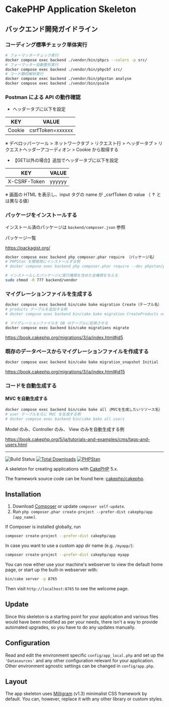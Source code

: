 # CakePHP Application Skeleton

## バックエンド開発ガイドライン

### コーディング標準チェック単体実行

```bash
# フォーマッターチェック実行
docker compose exec backend ./vendor/bin/phpcs --colors -p src/
# フォーマッター自動整形実行
docker compose exec backend ./vendor/bin/phpcbf src/
# コード静的解析実行
docker compose exec backend ./vendor/bin/phpstan analyse
docker compose exec backend ./vendor/bin/psalm
```

### Postman による API の動作確認

- ヘッダータブに以下を設定

| KEY    | VALUE            |
| ------ | ---------------- |
| Cookie | csrfToken=xxxxxx |

※ デベロッパーツール > ネットワークタブ > リクエスト行 > ヘッダータブ > リクエストヘッダーアコーディオン > Cookie から取得する

- 【GET以外の場合】追加でヘッダータブに以下を設定

| KEY          | VALUE  |
| ------------ | ------ |
| X-CSRF-Token | yyyyyy |

※ 画面の HTML を表示し、input タグの name が _csrfToken の value （ ↑ とは異なる値）

### パッケージをインストールする

インストール済のパッケージは `backend/composer.json` 参照

パッケージ一覧

<https://packagist.org/>

```bash
docker compose exec backend php composer.phar require ｛パッケージ名｝
# PHPStan を開発用にインストールする例
# docker compose exec backend php composer.phar require --dev phpstan/phpstan

# インストールしたパッケージに実行権限を含めた全権限を与える
sudo chmod -R 777 backend/vendor
```

### マイグレーションファイルを生成する

```bash
docker compose exec backend bin/cake bake migration Create｛テーブル名｝ ｛カラム名｝:｛型名｝
# products テーブルを追加する例
# docker compose exec backend bin/cake bake migration CreateProducts name:string description:text created modified

# マイグレーションファイルを DB のテーブルに反映させる
docker compose exec backend bin/cake migrations migrate
```

<https://book.cakephp.org/migrations/3/ja/index.html#id5>

### 既存のデータベースからマイグレーションファイルを作成する

```bash
docker compose exec backend bin/cake bake migration_snapshot Initial
```

<https://book.cakephp.org/migrations/3/ja/index.html#id15>

### コードを自動生成する

#### MVC を自動生成する

```bash
docker compose exec backend bin/cake bake all ｛MVCを生成したいリソース名｝
# user テーブルを元に MVC を生成する例
# docker compose exec backend bin/cake bake all users
```

Model のみ、Controller のみ、 View のみを自動生成する例

<https://book.cakephp.org/5/ja/tutorials-and-examples/cms/tags-and-users.html>

---

![Build Status](https://github.com/cakephp/app/actions/workflows/ci.yml/badge.svg?branch=master)
[![Total Downloads](https://img.shields.io/packagist/dt/cakephp/app.svg?style=flat-square)](https://packagist.org/packages/cakephp/app)
[![PHPStan](https://img.shields.io/badge/PHPStan-level%207-brightgreen.svg?style=flat-square)](https://github.com/phpstan/phpstan)

A skeleton for creating applications with [CakePHP](https://cakephp.org) 5.x.

The framework source code can be found here: [cakephp/cakephp](https://github.com/cakephp/cakephp).

## Installation

1. Download [Composer](https://getcomposer.org/doc/00-intro.md) or update `composer self-update`.
2. Run `php composer.phar create-project --prefer-dist cakephp/app [app_name]`.

If Composer is installed globally, run

```bash
composer create-project --prefer-dist cakephp/app
```

In case you want to use a custom app dir name (e.g. `/myapp/`):

```bash
composer create-project --prefer-dist cakephp/app myapp
```

You can now either use your machine's webserver to view the default home page, or start
up the built-in webserver with:

```bash
bin/cake server -p 8765
```

Then visit `http://localhost:8765` to see the welcome page.

## Update

Since this skeleton is a starting point for your application and various files
would have been modified as per your needs, there isn't a way to provide
automated upgrades, so you have to do any updates manually.

## Configuration

Read and edit the environment specific `config/app_local.php` and set up the
`'Datasources'` and any other configuration relevant for your application.
Other environment agnostic settings can be changed in `config/app.php`.

## Layout

The app skeleton uses [Milligram](https://milligram.io/) (v1.3) minimalist CSS
framework by default. You can, however, replace it with any other library or
custom styles.
